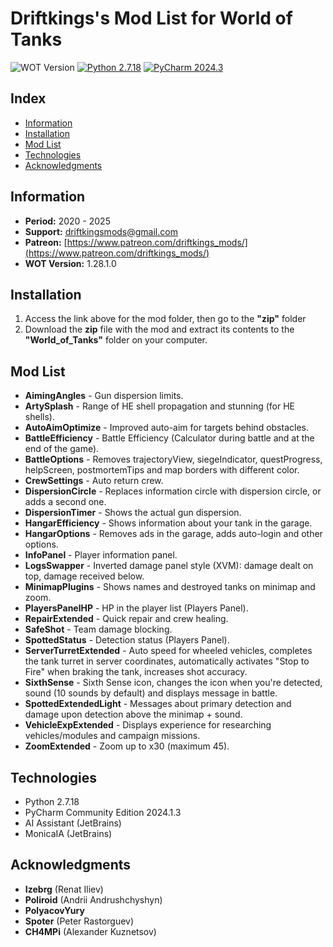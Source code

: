 ﻿# Driftkings's Mod List for World of Tanks

![WOT Version](https://img.shields.io/badge/WOT-1.28.1.0-red.svg)
[![Python 2.7.18](https://img.shields.io/badge/python-2.7.18-blue.svg)](https://www.python.org/downloads/release/python-2718/)
[![PyCharm 2024.3](https://img.shields.io/badge/PyCharm-2024.3-green.svg)](https://www.jetbrains.com/pycharm/)

## Index
- [Information](#information)
- [Installation](#installation)
- [Mod List](#mod-list)
- [Technologies](#technologies)
- [Acknowledgments](#acknowledgments)

## Information
- **Period:** 2020 - 2025
- **Support:** driftkingsmods@gmail.com
- **Patreon:** [https://www.patreon.com/driftkings_mods/](https://www.patreon.com/driftkings_mods/)
- **WOT Version:** 1.28.1.0

## Installation
1. Access the link above for the mod folder, then go to the **"zip\"** folder
2. Download the **zip** file with the mod and extract its contents to the **"World_of_Tanks\"** folder on your computer.

## Mod List
* **AimingAngles** - Gun dispersion limits.
* **ArtySplash** - Range of HE shell propagation and stunning (for HE shells).
* **AutoAimOptimize** - Improved auto-aim for targets behind obstacles.
* **BattleEfficiency** - Battle Efficiency (Calculator during battle and at the end of the game).
* **BattleOptions** - Removes trajectoryView, siegeIndicator, questProgress, helpScreen, postmortemTips and map borders with different color.
* **CrewSettings** - Auto return crew.
* **DispersionCircle** - Replaces information circle with dispersion circle, or adds a second one.
* **DispersionTimer** - Shows the actual gun dispersion.
* **HangarEfficiency** - Shows information about your tank in the garage.
* **HangarOptions** - Removes ads in the garage, adds auto-login and other options.
* **InfoPanel** - Player information panel.
* **LogsSwapper** - Inverted damage panel style (XVM): damage dealt on top, damage received below.
* **MinimapPlugins** - Shows names and destroyed tanks on minimap and zoom.
* **PlayersPanelHP** - HP in the player list (Players Panel).
* **RepairExtended** - Quick repair and crew healing.
* **SafeShot** - Team damage blocking.
* **SpottedStatus** - Detection status (Players Panel).
* **ServerTurretExtended** - Auto speed for wheeled vehicles, completes the tank turret in server coordinates, automatically activates "Stop to Fire" when braking the tank, increases shot accuracy.
* **SixthSense** - Sixth Sense icon, changes the icon when you're detected, sound (10 sounds by default) and displays message in battle.
* **SpottedExtendedLight** - Messages about primary detection and damage upon detection above the minimap + sound.
* **VehicleExpExtended** - Displays experience for researching vehicles/modules and campaign missions.
* **ZoomExtended** - Zoom up to x30 (maximum 45).

## Technologies
* Python 2.7.18
* PyCharm Community Edition 2024.1.3
* AI Assistant (JetBrains)
* MonicaIA (JetBrains)

## Acknowledgments
* **Izebrg** (Renat Iliev)
* **Poliroid** (Andrii Andrushchyshyn)
* **PolyacovYury**
* **Spoter** (Peter Rastorguev)
* **CH4MPi** (Alexander Kuznetsov)

